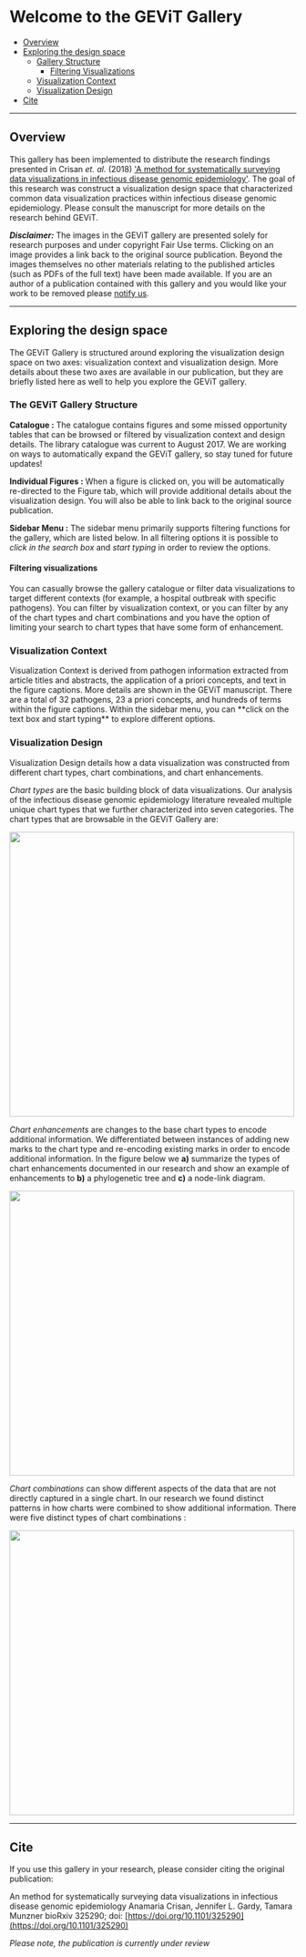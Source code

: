 # Welcome to the GEViT Gallery
* [Overview](#overview)
* [Exploring the design space](#galExplore)
    * [Gallery Structure](#galStructure)
        * [Filtering Visualizations](#filterVis)
    * [Visualization Context](#visContext)
    * [Visualization Design](#visDesign)
* [Cite](#citation)

<hr>
<h2 id="overview">Overview</h2>

This gallery has been implemented to distribute the research findings presented in Crisan *et. al.* (2018) ['A method for systematically surveying data visualizations in infectious disease genomic epidemiology'](https://www.biorxiv.org/content/early/2018/05/22/325290). The goal of this research was construct a visualization design space that characterized common data visualization practices within infectious disease genomic epidemiology. Please consult the manuscript for more details on the research behind GEViT. 

***Disclaimer:***
The images in the GEViT gallery are presented solely for research purposes and under copyright Fair Use terms. Clicking on an image provides a link back to the original source publication. Beyond the images themselves no other materials relating to the published articles (such as PDFs of the full text) have been made available. If you are an author of a publication contained with this gallery and you would like your work to be removed please [notify us](https://github.com/amcrisan/gevit_gallery_v2/issues).

<hr>
<h2 id="galExplore">Exploring the design space</h2>

The GEViT Gallery is structured around exploring the visualization design space on two axes: visualization context and visualization design. More details about these two axes are available in our publication, but they are briefly listed here as well to help you explore the GEViT gallery.

<h3 id="galStructure" style="margin-left: 0;">The GEViT Gallery Structure</h3>

**Catalogue :** 
The catalogue contains figures and some missed opportunity tables that can be browsed or filtered by visualization context and design details. The library catalogue was current to August 2017. We are working on ways to automatically expand the GEViT gallery, so stay tuned for future updates!

**Individual Figures :**
When a figure is clicked on, you will be automatically re-directed to the Figure tab, which will provide additional details about the visualization design. You will also be able to link back to the original source publication.

**Sidebar Menu :** 
The sidebar menu primarily supports filtering functions for the gallery, which are listed below. In all filtering options it is possible to *click in the search box* and *start typing* in order to review the options. 


<h4 id="filterVis" style="margin-left: 0;">Filtering visualizations</h4>
You can casually browse the gallery catalogue or filter data visualizations to target different contexts (for example, a hospital outbreak with specific pathogens). You can filter by visualization context, or you can filter by any of the chart types and chart combinations and you have the option of limiting your search to chart types that have some form of enhancement. 

<h3 id="visContext" style="margin-left: 0;">Visualization Context</h3>
Visualization Context is derived from pathogen information extracted from article titles and abstracts, the application of a priori concepts, and text in the figure captions. More details are shown in the GEViT manuscript. There are a total of 32 pathogens, 23 a priori concepts, and hundreds of terms within the figure captions. Within the sidebar menu, you can **click on the text box and start typing** to explore different options. 


<h3 id="visDesign" style="margin-left: 0;">Visualization Design</h3>
Visualization Design details how a data visualization was constructed from different chart types, chart combinations, and chart enhancements.

*Chart types* are the basic building block of data visualizations. Our analysis of the infectious disease genomic epidemiology literature revealed multiple unique chart types that we further characterized into seven categories. The chart types that are browsable in the GEViT Gallery are:


<img src ="ChartTypes.png" width = "500px">


*Chart enhancements* are changes to the base chart types to encode additional information. We differentiated between instances of adding new marks to the chart type and re-encoding existing marks in order to encode additional information. In the figure below we **a)** summarize the types of chart enhancements documented in our research and show an example of enhancements to **b)** a phylogenetic tree and **c)** a node-link diagram.


<img src ="ChartEnhance.png" width = "500px">

*Chart combinations* can show different aspects of the data that are not directly captured in a single chart. In our research we found distinct patterns in how charts were combined to show additional information. There were five distinct types of chart combinations :

<img src ="ChartCombo.png" width = "500px">


<hr>
<h2 id="citation">Cite</h2>
If you use this gallery in your research, please consider citing the original publication:

An method for systematically surveying data visualizations in infectious disease genomic epidemiology
Anamaria Crisan, Jennifer L. Gardy, Tamara Munzner
bioRxiv 325290; doi: [https://doi.org/10.1101/325290](https://doi.org/10.1101/325290)

*Please note, the publication is currently under review*
